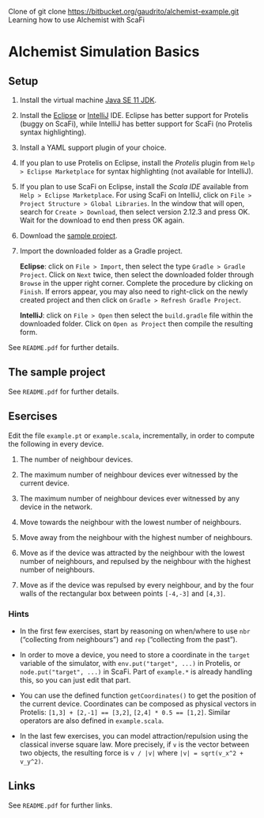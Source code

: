 Clone of git clone https://bitbucket.org/gaudrito/alchemist-example.git
Learning how to use Alchemist with ScaFi


# Alchemist Simulation Basics

## Setup

1)	Install the virtual machine [Java SE 11 JDK](http://oracle.com/technetwork/java/javase/downloads).

2)	Install the [Eclipse](https://eclipse.org/downloads)  or [IntelliJ](https://www.jetbrains.com/idea/download) IDE.
	Eclipse has better support for Protelis (buggy on ScaFi), while IntelliJ has better support for ScaFi (no Protelis syntax highlighting).

3)	Install a YAML support plugin of your choice.

4)	If you plan to use Protelis on Eclipse, install the *Protelis* plugin from `Help > Eclipse Marketplace`
	for syntax highlighting (not available for IntelliJ).

5)	If you plan to use ScaFi on Eclipse, install the *Scala IDE* available from `Help > Eclipse Marketplace`.
	For using ScaFi on IntelliJ, click on `File > Project Structure > Global Libraries`.
	In the window that will open, search for `Create > Download`, then select version 2.12.3 and press OK.
	Wait for the download to end then press OK again.

6)	Download the [sample project](https://bitbucket.org/gaudrito/alchemist-example).

7)	Import the downloaded folder as a Gradle project.
	
	**Eclipse**: click on `File > Import`, then select the type `Gradle > Gradle Project`.
	Click on `Next` twice, then select the downloaded folder through `Browse` in the upper right corner.
	Complete the procedure by clicking on `Finish`. If errors appear, you may also need to right-click
	on the newly created project and then click on `Gradle > Refresh Gradle Project`.
	
	**IntelliJ**: click on `File > Open` then select the `build.gradle` file within the downloaded folder.
	Click on `Open as Project` then compile the resulting form.

See `README.pdf` for further details.

## The sample project

See `README.pdf` for further details.

## Esercises

Edit the file `example.pt` or `example.scala`, incrementally, in order to compute the following in every device.

1)	The number of neighbour devices.

2)	The maximum number of neighbour devices ever witnessed by the current device.

3)	The maximum number of neighbour devices ever witnessed by any device in the network.

4)	Move towards the neighbour with the lowest number of neighbours.

5)	Move away from the neighbour with the highest number of neighbours.

6)	Move as if the device was attracted by the neighbour with the lowest number of neighbours,
        and repulsed by the neighbour with the highest number of neighbours.

7)	Move as if the device was repulsed by every neighbour, and by the four walls of the rectangular box between points `[-4,-3]` and `[4,3]`.

### Hints

*	In the first few exercises, start by reasoning on when/where to use `nbr` (“collecting from neighbours”) and `rep` (“collecting from the past”).

*	In order to move a device, you need to store a coordinate in the `target` variable of the simulator, with `env.put("target", ...)` in Protelis, or `node.put("target", ...)` in ScaFi. Part of `example.*` is already handling this, so you can just edit that part.

*	You can use the defined function `getCoordinates()` to get the position of the current device. Coordinates can be composed as physical vectors in Protelis: `[1,3] + [2,-1] == [3,2]`, `[2,4] * 0.5 == [1,2]`. Similar operators are also defined in `example.scala`.

*	In the last few exercises, you can model attraction/repulsion using the classical inverse square law. More precisely, if `v` is the vector between two objects, the resulting force is `v / |v|` where `|v| = sqrt(v_x^2 + v_y^2)`.

## Links

See `README.pdf` for further links.
